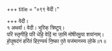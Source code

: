 +++
title = "०९९ वेदी।"

+++
वेदी।  
१ अथर्वा। वेदी। भुरिक् त्रिष्टुप्।  
परि॑ स्तृणीहि॒ परि॑ धेहि॒ वेदिं॒ मा जा॒मिं मो॑षीरमु॒या शया॑नाम्।  
हो॒तृ॒षद॑नं हरि॑तं हिर॒ण्ययं॑ नि॒ष्का ए॒ते यज॑मानस्य लो॒के॥१॥